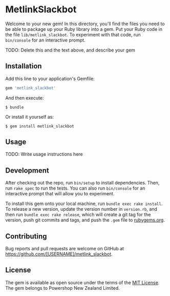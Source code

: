 # MetlinkSlackbot

Welcome to your new gem! In this directory, you'll find the files you need to be able to package up your Ruby library into a gem. Put your Ruby code in the file `lib/metlink_slackbot`. To experiment with that code, run `bin/console` for an interactive prompt.

TODO: Delete this and the text above, and describe your gem

## Installation

Add this line to your application's Gemfile:

```ruby
gem 'metlink_slackbot'
```

And then execute:

    $ bundle

Or install it yourself as:

    $ gem install metlink_slackbot

## Usage

TODO: Write usage instructions here

## Development

After checking out the repo, run `bin/setup` to install dependencies. Then, run `rake spec` to run the tests. You can also run `bin/console` for an interactive prompt that will allow you to experiment.

To install this gem onto your local machine, run `bundle exec rake install`. To release a new version, update the version number in `version.rb`, and then run `bundle exec rake release`, which will create a git tag for the version, push git commits and tags, and push the `.gem` file to [rubygems.org](https://rubygems.org).

## Contributing

Bug reports and pull requests are welcome on GitHub at https://github.com/[USERNAME]/metlink_slackbot.


## License

The gem is available as open source under the terms of the [MIT License](http://opensource.org/licenses/MIT).
The gem belongs to Powershop New Zealand Limited.
